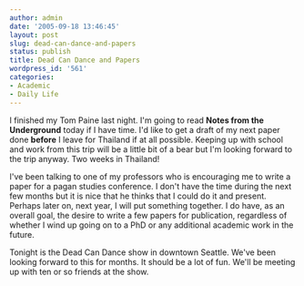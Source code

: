 ```yaml
---
author: admin
date: '2005-09-18 13:46:45'
layout: post
slug: dead-can-dance-and-papers
status: publish
title: Dead Can Dance and Papers
wordpress_id: '561'
categories:
- Academic
- Daily Life
---
```


I finished my Tom Paine last night. I'm going to read **Notes from the
Underground** today if I have time. I'd like to get a draft of my next
paper done **before** I leave for Thailand if at all possible. Keeping
up with school and work from this trip will be a little bit of a bear
but I'm looking forward to the trip anyway. Two weeks in Thailand!

I've been talking to one of my professors who is encouraging me to write
a paper for a pagan studies conference. I don't have the time during the
next few months but it is nice that he thinks that I could do it and
present. Perhaps later on, next year, I will put something together. I
do have, as an overall goal, the desire to write a few papers for
publication, regardless of whether I wind up going on to a PhD or any
additional academic work in the future.

Tonight is the Dead Can Dance show in downtown Seattle. We've been
looking forward to this for months. It should be a lot of fun. We'll be
meeting up with ten or so friends at the show.
